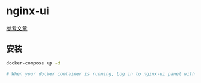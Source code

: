# nginx-ui

[参考文章](https://mp.weixin.qq.com/s/sTsrkRqakj6X_iJAU2Nn3w)

## 安装

```bash
docker-compose up -d

# When your docker container is running, Log in to nginx-ui panel with http://<your_server_ip>:8080/install.
```
